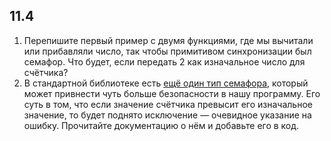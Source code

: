 ## 11.4

1. Перепишите первый пример с двумя функциями, где мы вычитали или прибавляли число, так чтобы примитивом синхронизации был семафор. Что будет, если передать 2 как изначальное число для счётчика?
2. В стандартной библиотеке есть [ещё один тип семафора](https://docs.python.org/3/library/threading.html#threading.BoundedSemaphore), который может привнести чуть больше безопасности в нашу программу. Его суть в том, что если значение счётчика превысит его изначальное значение, то будет поднято исключение — очевидное указание на ошибку. Прочитайте документацию о нём и добавьте его в код.